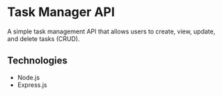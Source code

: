# Task Manager API

A simple task management API that allows users to create, view, update, and delete tasks (CRUD). 

## Technologies
- Node.js
- Express.js
